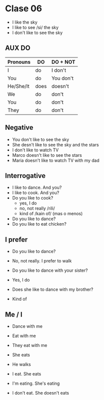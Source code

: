 # Clase 06

* I like the sky
* I like to see /si/ the sky
* I don't like to see the sky

## AUX DO

| Pronouns | DO | DO + NOT |
| -- | -- | -- |
| I | do | I don't |
| You | do | You don't |
| He/She/It | does | doesn't |
| We | do | don't|
| You | do | don't |
| They | do | don't |

## Negative

* You don't like to see the sky
* She desn't like to see the sky and the stars
* I don't like to watch TV
* Marco doesn't like to see the stars
* Maria doesn't like to watch TV with my dad

## Interrogative

* I like to dance. And you?
* I like to cook. And you?
* Do you like to cook?
  * yes, I do
  * no, not really /rili/
  * kind of /kain of/ (mas o menos)  
* Do you like to dance?
* Do you like to eat chicken?

## I prefer

* Do you like to dance?
* No, not really. I prefer to walk

* Do you like to dance with your sister?
* Yes, I do

* Does she like to dance with my brother?
* Kind of

## Me / I

* Dance with me
* Eat with me
* They eat with me

* She eats
* He walks

* I eat. She eats
* I'm eating. She's eating
* I don't eat. She doesn't eats

